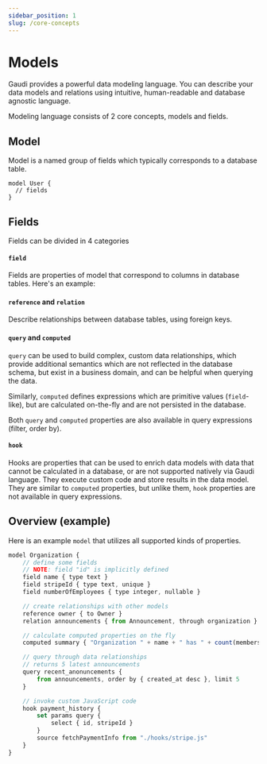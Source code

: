 ```yaml
---
sidebar_position: 1
slug: /core-concepts
---
```


# Models

Gaudi provides a powerful data modeling language. You can describe your data models and relations using intuitive, human-readable and database agnostic language.

Modeling language consists of 2 core concepts, models and fields.

## Model

Model is a named group of fields which typically corresponds to a database table.

```
model User {
  // fields
}
```

## Fields

Fields can be divided in 4 categories

#### `field`

Fields are properties of model that correspond to columns in database tables. Here's an example:

#### `reference` and `relation`

Describe relationships between database tables, using foreign keys.

#### `query` and `computed`

`query` can be used to build complex, custom data relationships, which provide additional semantics which are not reflected in the database schema, but exist in a business domain, and can be helpful when querying the data.

Similarly, `computed` defines expressions which are primitive values (`field`-like), but are calculated on-the-fly and are not persisted in the database.

Both `query` and `computed` properties are also available in query expressions (filter, order by).

#### `hook`

Hooks are properties that can be used to enrich data models with data that cannot be calculated in a database, or are not supported natively via Gaudi language. They execute custom code and store results in the data model. They are similar to `computed` properties, but unlike them, `hook` properties are not available in query expressions.

## Overview (example)

Here is an example `model` that utilizes all supported kinds of properties.

```js
model Organization {
    // define some fields
    // NOTE: field "id" is implicitly defined
    field name { type text }
    field stripeId { type text, unique }
    field numberOfEmployees { type integer, nullable }

    // create relationships with other models
    reference owner { to Owner }
    relation announcements { from Announcement, through organization }

    // calculate computed properties on the fly
    computed summary { "Organization " + name + " has " + count(members) + "members" }

    // query through data relationships
    // returns 5 latest announcements
    query recent_anonuncements {
        from announcements, order by { created_at desc }, limit 5
    }

    // invoke custom JavaScript code
    hook payment_history {
        set params query {
            select { id, stripeId }
        }
        source fetchPaymentInfo from "./hooks/stripe.js"
    }
}
```

<!--
 - TODO: add basic model validation
-->
